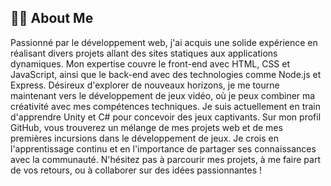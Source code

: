 ## 👩‍💻 About Me

Passionné par le développement web, j'ai acquis une solide expérience en réalisant divers projets allant des sites statiques aux applications dynamiques. Mon expertise couvre le front-end avec HTML, CSS et JavaScript, ainsi que le back-end avec des technologies comme Node.js et Express. Désireux d'explorer de nouveaux horizons, je me tourne maintenant vers le développement de jeux vidéo, où je peux combiner ma créativité avec mes compétences techniques. Je suis actuellement en train d'apprendre Unity et C# pour concevoir des jeux captivants. Sur mon profil GitHub, vous trouverez un mélange de mes projets web et de mes premières incursions dans le développement de jeux. Je crois en l'apprentissage continu et en l'importance de partager ses connaissances avec la communauté. N'hésitez pas à parcourir mes projets, à me faire part de vos retours, ou à collaborer sur des idées passionnantes !









